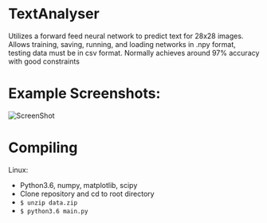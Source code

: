 # TextAnalyser
Utilizes a forward feed neural network to predict text for 28x28 images. Allows training, saving, running, and loading networks in .npy format, testing data must be in csv format. Normally achieves around 97% accuracy with good constraints

# Example Screenshots:
![ScreenShot](https://i.imgur.com/9m7dtNu.png)

# Compiling
Linux:
  * Python3.6, numpy, matplotlib, scipy
  * Clone repository and cd to root directory
  * ```$ unzip data.zip```
  * ```$ python3.6 main.py```
